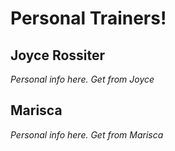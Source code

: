 # Personal Trainers!

## Joyce Rossiter
*Personal info here. Get from Joyce*

## Marisca
*Personal info here. Get from Marisca*


